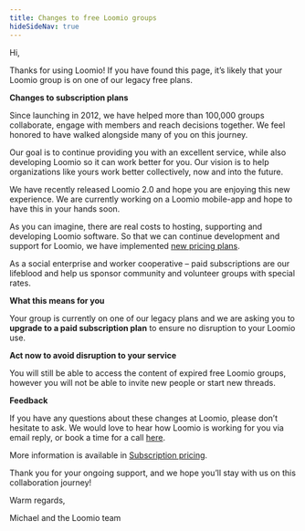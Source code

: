 ```yaml
---
title: Changes to free Loomio groups
hideSideNav: true
---
```


Hi,

Thanks for using Loomio! If you have found this page, it’s likely that your Loomio group is on one of our legacy free plans.

**Changes to subscription plans**

Since launching in 2012, we have helped more than 100,000 groups collaborate, engage with members and reach decisions together. We feel honored to have walked alongside many of you on this journey.  

Our goal is to continue providing you with an excellent service, while also developing Loomio so it can work better for you. Our vision is to help organizations like yours work better collectively, now and into the future.

We have recently released Loomio 2.0 and hope you are enjoying this new experience.  We are currently working on a Loomio mobile-app and hope to have this in your hands soon.

As you can imagine, there are real costs to hosting, supporting and developing Loomio software.  So that we can continue development and support for Loomio, we have implemented [new pricing plans](https://www.loomio.org/pricing).

As a social enterprise and worker cooperative – paid subscriptions are our lifeblood and help us sponsor community and volunteer groups with special rates.

**What this means for you**

Your group is currently on one of our legacy plans and we are asking you to **upgrade to a paid subscription plan** to ensure no disruption to your Loomio use.  

**Act now to avoid disruption to your service**

You will still be able to access the content of expired free Loomio groups, however you will not be able to invite new people or start new threads.   

**Feedback**

If you have any questions about these changes at Loomio, please don’t hesitate to ask. We would love to hear how Loomio is working for you via email reply, or book a time for a call [here](https://calendly.com/michaeles).

More information is available in [Subscription pricing](https://help.loomio.org/en/subscriptions/pricing/).

Thank you for your ongoing support, and we hope you’ll stay with us on this collaboration journey!

Warm regards,

Michael and the Loomio team
